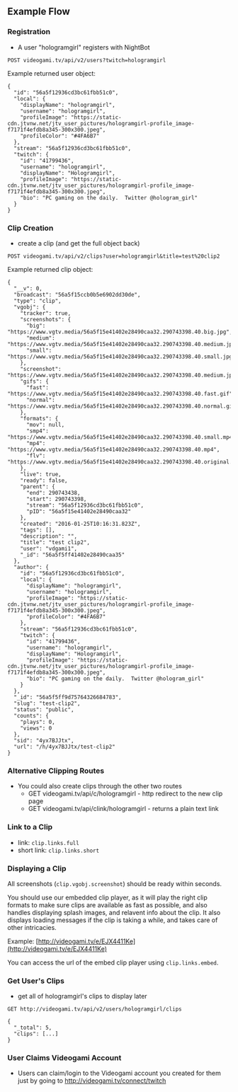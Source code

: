 ## Example Flow


### Registration
- A user "hologramgirl" registers with NightBot

`POST videogami.tv/api/v2/users?twitch=hologramgirl`

Example returned user object:
```
{
  "id": "56a5f12936cd3bc61fbb51c0",
  "local": {
    "displayName": "hologramgirl",
    "username": "hologramgirl",
    "profileImage": "https://static-cdn.jtvnw.net/jtv_user_pictures/hologramgirl-profile_image-f7171f4efdb8a345-300x300.jpeg",
    "profileColor": "#4FA6B7"
  },
  "stream": "56a5f12936cd3bc61fbb51c0",
  "twitch": {
    "id": "41799436",
    "username": "hologramgirl",
    "displayName": "Hologramgirl",
    "profileImage": "https://static-cdn.jtvnw.net/jtv_user_pictures/hologramgirl-profile_image-f7171f4efdb8a345-300x300.jpeg",
    "bio": "PC gaming on the daily.  Twitter @hologram_girl"
  }
}
```

### Clip Creation

- create a clip (and get the full object back)

`POST videogami.tv/api/v2/clips?user=hologramgirl&title=test%20clip2`

Example returned clip object:
```
{
  "__v": 0,
  "broadcast": "56a5f15ccb0b5e6902dd30de",
  "type": "clip",
  "vgobj": {
    "tracker": true,
    "screenshots": {
      "big": "https://www.vgtv.media/56a5f15e41402e28490caa32.290743398.40.big.jpg",
      "medium": "https://www.vgtv.media/56a5f15e41402e28490caa32.290743398.40.medium.jpg",
      "small": "https://www.vgtv.media/56a5f15e41402e28490caa32.290743398.40.small.jpg"
    },
    "screenshot": "https://www.vgtv.media/56a5f15e41402e28490caa32.290743398.40.medium.jpg",
    "gifs": {
      "fast": "https://www.vgtv.media/56a5f15e41402e28490caa32.290743398.40.fast.gif",
      "normal": "https://www.vgtv.media/56a5f15e41402e28490caa32.290743398.40.normal.gif"
    },
    "formats": {
      "mov": null,
      "smp4": "https://www.vgtv.media/56a5f15e41402e28490caa32.290743398.40.small.mp4",
      "mp4": "https://www.vgtv.media/56a5f15e41402e28490caa32.290743398.40.mp4",
      "flv": "https://www.vgtv.media/56a5f15e41402e28490caa32.290743398.40.original.mp4"
    },
    "live": true,
    "ready": false,
    "parent": {
      "end": 290743438,
      "start": 290743398,
      "stream": "56a5f12936cd3bc61fbb51c0",
      "pID": "56a5f15e41402e28490caa32"
    },
    "created": "2016-01-25T10:16:31.823Z",
    "tags": [],
    "description": "",
    "title": "test clip2",
    "user": "vdgami1",
    "_id": "56a5f5ff41402e28490caa35"
  },
  "author": {
    "id": "56a5f12936cd3bc61fbb51c0",
    "local": {
      "displayName": "hologramgirl",
      "username": "hologramgirl",
      "profileImage": "https://static-cdn.jtvnw.net/jtv_user_pictures/hologramgirl-profile_image-f7171f4efdb8a345-300x300.jpeg",
      "profileColor": "#4FA6B7"
    },
    "stream": "56a5f12936cd3bc61fbb51c0",
    "twitch": {
      "id": "41799436",
      "username": "hologramgirl",
      "displayName": "Hologramgirl",
      "profileImage": "https://static-cdn.jtvnw.net/jtv_user_pictures/hologramgirl-profile_image-f7171f4efdb8a345-300x300.jpeg",
      "bio": "PC gaming on the daily.  Twitter @hologram_girl"
    }
  },
  "_id": "56a5f5ff9d75764326684783",
  "slug": "test-clip2",
  "status": "public",
  "counts": {
    "plays": 0,
    "views": 0
  },
  "sid": "4yx7BJJtx",
  "url": "/h/4yx7BJJtx/test-clip2"
}
```

### Alternative Clipping Routes

-  You could also create clips through the other two routes
    - GET videogami.tv/api/c/hologramgirl - http redirect to the new clip page
    - GET videogami.tv/api/clink/hologramgirl - returns a plain text link

### Link to a Clip
- link: `clip.links.full`
- short link: `clip.links.short`

### Displaying a Clip
All screenshots (`clip.vgobj.screenshot`) should be ready within seconds.

You should use our embedded clip player, as it will play the right clip 
formats to make sure clips are available as fast as possible, and also handles
displaying splash images, and relavent info about the clip. It also displays
loading messages if the clip is taking a while, and takes care of other 
intricacies.

Example: [http://videogami.tv/e/EJX4411Ke](http://videogami.tv/e/EJX4411Ke)

You can access the url of the embed clip player using `clip.links.embed`.

### Get User's Clips

- get all of hologramgirl's clips to display later

`GET http://videogami.tv/api/v2/users/hologramgirl/clips`

```
{
  "_total": 5,
  "clips": [...]
}
```


### User Claims Videogami Account

- Users can claim/login to the Videogami account you created for them just by going to http://videogami.tv/connect/twitch

